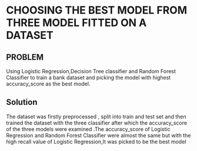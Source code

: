 # CHOOSING THE BEST MODEL FROM THREE MODEL FITTED ON A DATASET

## PROBLEM

Using Logistic Regression,Decision Tree classifier and Random Forest Classifier to train a bank dataset and picking the model with highest accuracy_score as the best model.

## Solution

The dataset was firstly preprocessed , split into train and test set and then trained the dataset with the three classifier after which the accuracy_score of the three models were examined .The accuracy_score of Logistic Regression and Random Forest Classifier were almost the same but with the high recall value of Logistic Regression,It was picked to be the best model
